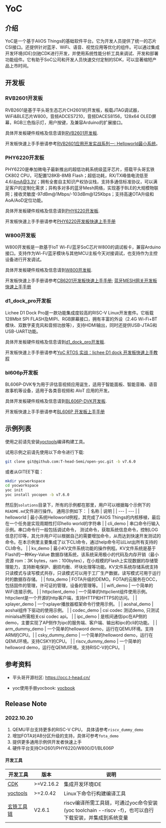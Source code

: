 # YoC

## 介绍

YoC是一个基于AliOS Things的基础软件平台。它为开发人员提供了统一的芯片CSI接口。还提供针对蓝牙、WiFi、语音、视觉应用等优化的组件。可以通过集成开发环境(IDE)剑驰CDK进行开发，并使用系统性能分析工具来调试、开发和部署功能组件。它有助于SoC公司和开发人员快速交付定制的SDK，可以显著缩短产品上市时间。


## 开发板

### RVB2601开发板

RVB2601是基于平头哥生态芯片CH2601的开发板，板载JTAG调试器，WiFi&BLE芯片W800，音频ADCES7210，音频DACES8156，128x64 OLED屏幕，RGB三色指示灯，用户按键，及兼容Arduino的扩展接口。

具体开发板硬件规格及信息请到[RVB2601开发板](https://occ.t-head.cn/vendor/detail/index?spm=a2cl5.14300867.0.0.681c1f9cxK233N&id=3886757103532519424&vendorId=3706716635429273600&module=4).

开发板快速上手手册请参考[RVB2601应用开发实战系列一: Helloworld最小系统](https://occ.t-head.cn/community/post/detail?spm=a2cl5.14300867.0.0.713b180fsACOZd&id=3887622217227972608)。

### PHY6220开发板

PHY6220是奉加微电子最新推出的超低功耗系统级蓝牙芯片，搭载平头哥玄铁CK802 CPU，可配置128KB-8MB Flash；超低功耗，RX/TX峰值电流低至4.6/4mA@3.3V；拥有全套自主知识产权协议栈，支持多通信标准协议，可以满足客户的定制化需求；异构多对多的蓝牙Mesh网络，实现基于BLE的大规模物联网；接收灵敏度-97dBm@1Mbps/-103dBm@125Kbps；支持高速OTA升级和AoA/AoD定位功能。

具体开发板硬件规格及信息请到[PHY6220开发板](https://occ.t-head.cn/vendor/detail/index?spm=a2cl5.26076654.0.0.75c9180fBd3xmo&id=3844141476569686016).

开发板快速上手手册请参考[PHY6220开发板快速上手手册](https://occ-oss-prod.oss-cn-hangzhou.aliyuncs.com/userFiles/3712904037927702528/resource/3712904037927702528hfGSSiepmB.pdf)


### W800开发板

W800开发板是一款基于IoT Wi-Fi/蓝牙SoC芯片W800的调试板卡，兼容Arduino接口。支持作为Wi-Fi/蓝牙模块与其他MCU主板今天对接调试，也支持作为主控设备进行开发调试。

具体开发板硬件规格及信息请到[W800开发板](https://occ.t-head.cn/vendor/detail/index?spm=a2cl5.26076654.0.0.47b8180fQDHEWX&id=3819785372310183936).

开发板快速上手手册请参考[CB6201开发板快速上手手册](https://occ-oss-prod.oss-cn-hangzhou.aliyuncs.com/userFiles/3717897501090217984/resource/371789750109021798416243697382898DSDaM3TmQ.pdf);
[蓝⽛MESH⽹关开发板快速上⼿⼿册](https://occ-oss-prod.oss-cn-hangzhou.aliyuncs.com/userFiles/3814675761722499072/resource/3814675761722499072/1636114574507/%E8%93%9D%E7%89%99MESH%E7%BD%91%E5%85%B3%E5%BC%80%E5%8F%91%E6%9D%BF%E5%BF%AB%E9%80%9F%E4%B8%8A%E6%89%8B%E6%89%8B%E5%86%8C.pdf)

### d1_dock_pro开发板

Lichee D1 Dock Pro是一款功能集成度较高的RISC-V Linux开发套件。它板载128Mbit SPI FLASH及MIPI、RGB屏幕接口，拥有丰富的外设（2.4G Wi-Fi+BT模块、双数字麦克风和音频功放等），支持HDMI输出，同时还提供USB-JTAG和USB-UART功能。

具体开发板硬件规格及信息请到[d1_dock_pro开发板](https://occ.t-head.cn/vendor/detail/index?spm=a2cl5.26076654.0.0.1c7f180fYWbuLz&id=4030046623349878784).

开发板快速上手手册请参考[YoC RTOS 实战：lichee D1 dock 开发板快速上手教程](https://occ.t-head.cn/community/post/detail?spm=a2cl5.26076654.0.0.6dea180f5EqKus&id=4035432797019185152)

### bl606p开发板

BL606P-DVK专为用于评估音视频应用诞生，适用于智能面板、智能音箱、语音故事机等设备，适用于各类音视频和 AIoT 应用的开发。

具体开发板硬件规格及信息请到[BL606P-DVK开发板](https://occ.t-head.cn/vendor/detail/index?spm=a2cl5.26076654.0.0.4112180fes3RoI&id=4105634631926222848).

开发板快速上手手册请参考[BL606P 开发板上手手册](https://occ.t-head.cn/community/post/detail?spm=a2cl5.27438731.0.0.4e28180fT0sZG1&id=4106009187719385088)


## 示例列表

使用之前请先安装[yoctools](https://yoc.docs.t-head.cn/yocbook/Chapter2-%E5%BF%AB%E9%80%9F%E4%B8%8A%E6%89%8B%E6%8C%87%E5%BC%95/YocTools.html)编译构建工具。

试用示例之前请先使用以下命令进行下载:

```bash
git clone git@github.com:T-head-Semi/open-yoc.git -b v7.6.0
```

或者从GITEE下载：
```bash
mkdir yocworkspace
cd yocworkspace
yoc init
yoc install yocopen -b v7.6.0
```

然后到`solutions`目录下，所有的示例都在那里，用户可以根据每个示例下的`README.md`文件进行操作。
通用示例如下：
| 名称 | 说明 |
| --- | --- |
| helloworld | 最小系统Helloworld例程，其完成了AliOS Things的内核移植，最后在一个任务是实现周期性打印hello world的字符串 | 
| cli_demo | 串口命令行输入示例。串口命令行一般包括调试命令， 测试命令，获取系统信息命令，控制LOG信息打印等，其允许用户可以根据自己的需要增加命令，从而达到快速开发测试的命令。在本示例里主要集成了以下CLI命令，通过help命令可以List出所有支持的CLI命令。 |
| kv_demo | 最小KV文件系统功能的操作例程。KV文件系统是基于Flash的一种Key-Value 数据存储系统，该系统采用极小的代码及内存开销（最小资源 rom：3K bytes，ram：100bytes），在小规模的Flash上实现数据的存储管理能力，支持断电保护、磨损均衡、坏块处理等功能。KV文件系统存储系统支持只读模式与读写模式共存，只读模式可以用于工厂生产数据，读写模式可用于运行时的数据存存储。 |
| fota_demo | FOTA升级的DEMO。FOTA的云服务在OCC，包括固件的管理，许可证的管理，设备的管理等。 |
| wifi_demo | 一个简单的WiFi连接示例。 |
| httpclient_demo | 一个简单的httpclient组件使用示例。httpclient是一个开源的http客户端，支持HTTP和HTTPS的访问。 |
| xplayer_demo | 一个xplayer播放器框架命令行使用示例。 |
| aoshal_demo | aoshal组件下驱动的使用示例。 |
| codec_demo | csi codec 测试demo, 只测试minialsa所需相关csi codec api。 |
| ipc_demo | 是核间通信ipc在AP侧的demo，主要实现了AP侧作为ipc的服务端、客户端、输出和ipc的cli的功能。 |
| arm_dummy_demo | 一个简单的helloword demo，运行在QEMU环境。支持ARM的CPU。|
| csky_dummy_demo | 一个简单的helloword demo，运行在QEMU环境。支持CSKY的CPU。 |
| riscv_dummy_demo | 一个简单的helloword demo，运行在QEMU环境。支持RISC-V的CPU。 |

## 参考资料

- 平头哥开源社区: https://occ.t-head.cn/

- yoc使用手册yocbook: [yocbook](https://yoc.docs.t-head.cn/yocbook/Chapter1-YoC%E6%A6%82%E8%BF%B0/)

## Release Note

### 2022.10.20
1. QEMU平台支持更多的RISC-V CPU， 具体请参考`riscv_dummy_demo`
2. 增加FOTA对AB分区升级的支持，具体可参考`fota_demo`
3. 提供更多通用示例供开发者快速上手
4. 硬件平台支持CH2601/PHY6220/W800/D1/BL606P
#### 开发工具
|开发工具|版本|说明|
| --- | --- | --- |
|[CDK](https://occ.t-head.cn/community/download?id=575997419775328256)|>=V2.16.2|集成开发环境IDE|
|[yoctools](https://yoc.docs.t-head.cn/yocbook/Chapter2-%E5%BF%AB%E9%80%9F%E4%B8%8A%E6%89%8B%E6%8C%87%E5%BC%95/YocTools.html)|>=2.0.42|Linux下命令行构建编译工具|
|[玄铁工具链](https://occ.t-head.cn/community/download?id=4090445921563774976)|V2.6.1|riscv编译所需工具链，可通过yoc命令安装(yoc toolchain --riscv -f)，也可以自行下载安装，并集成到系统变量|

